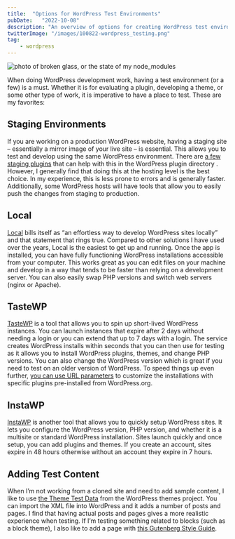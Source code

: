 ```yaml
---
title:  "Options for WordPress Test Environments"
pubDate:   "2022-10-08"
description: "An overview of options for creating WordPress test environments."
twitterImage: "/images/100822-wordpress_testing.png"
tag: 
    - wordpress
---
```


![photo of broken glass, or the state of my node_modules](/images/100822-wordpress_testing.png)

When doing WordPress development work, having a test environment (or a few) is a must. Whether it is for evaluating a plugin, developing a theme, or some other type of work, it is imperative to have a place to test. These are my favorites:

## Staging Environments

If you are working on a production WordPress website, having a staging site – essentially a mirror image of your live site – is essential. This allows you to test and develop using the same WordPress environment. There are [a few staging plugins](https://wordpress.org/plugins/search/staging/) that can help with this in the WordPress plugin directory . However, I generally find that doing this at the hosting level is the best choice. In my experience, this is less prone to errors and is generally faster. Additionally, some WordPress hosts will have tools that allow you to easily push the changes from staging to production.

## Local 

[Local](https://localwp.com/) bills itself as “an effortless way to develop WordPress sites locally” and that statement that rings true. Compared to other solutions I have used over the years, Local is the easiest  to get up and running. Once the app is installed, you can have fully functioning WordPress installations accessible from your computer. This works great as you can edit files on your machine and develop in a way that tends to be faster than relying on a development server. You can also easily swap PHP versions and switch web servers (nginx or Apache).

## TasteWP

[TasteWP](https://tastewp.com/) is a tool that allows you to spin up short-lived WordPress instances. You can launch  instances that expire after 2 days without needing a login or you can extend that up to 7 days with a login. The service creates WordPress installs within seconds that you can then use for testing as it allows you to install WordPress plugins, themes, and change PHP versions. You can also change the WordPress version which is great if you need to test on an older version of WordPress. To speed things up even further, [you can use URL parameters](https://tastewp.com/blog/use-links-to-spin-up-a-site/) to customize the installations with specific plugins pre-installed from WordPress.org.

## InstaWP

[InstaWP](https://instawp.com/) is another tool that allows you to quickly setup WordPress sites. It lets you configure the WordPress version, PHP version, and whether it is a multisite or standard WordPress installation. Sites launch quickly and once setup, you can add plugins and themes. If you create an account, sites expire in 48 hours otherwise without an account they expire in 7 hours. 

## Adding Test Content

When I’m not working from a cloned site and need to add sample content, I like to use [the Theme Test Data](https://github.com/WPTT/theme-test-data) from the WordPress themes project. You can import the XML file into WordPress and it adds a number of posts and pages. I find that having actual posts and pages gives a more realistic experience when testing. If I’m testing something related to blocks (such as a block theme), I also like to add a page with [this Gutenberg Style Guide](https://gist.github.com/colorful-tones/2e37d2a33ca426fc6ed0e67f70cdc2df). 